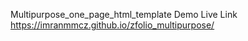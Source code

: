 Multipurpose_one_page_html_template
Demo
Live Link https://imranmmcz.github.io/zfolio_multipurpose/
